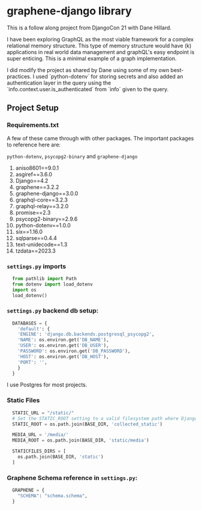 # graphene-django library
This is a follow along project from DjangoCon 21 with Dane Hillard.

<p>I have been exploring GraphQL as the most viable framework for a complex relational memory structure. This type of memory structure would have (k) applications in real world data management and graphQL's easy endpoint is super enticing. This is a minimal example of a graph implementation.
</p>
<p>
I did modify the project as shared by Dane using some of my own best-practices. I used `python-dotenv` for storing secrets and also added an authentication layer in the query using the `info.context.user.is_authenticated` from `info` given to the query.
</p>

## Project Setup

### Requirements.txt 

<p>
A few of these came through with other packages. The important packages to reference here are: </p>

`python-dotenv`, `psycopg2-binary` and `graphene-django`

1. aniso8601==9.0.1
1. asgiref==3.6.0
1. Django==4.2
1. graphene==3.2.2
1. graphene-django==3.0.0
1. graphql-core==3.2.3
1. graphql-relay==3.2.0
1. promise==2.3
1. psycopg2-binary==2.9.6
1. python-dotenv==1.0.0
1. six==1.16.0
1. sqlparse==0.4.4
1. text-unidecode==1.3
1. tzdata==2023.3

### `settings.py` imports
```py
  from pathlib import Path
  from dotenv import load_dotenv
  import os
  load_dotenv()
```

### `settings.py` backend db setup:
```py
  DATABASES = {
    'default': {
    'ENGINE': 'django.db.backends.postgresql_psycopg2',
    'NAME': os.environ.get('DB_NAME'),
    'USER': os.environ.get('DB_USER'),
    'PASSWORD': os.environ.get('DB_PASSWORD'),
    'HOST': os.environ.get('DB_HOST'),
    'PORT': '',
    }
  }
```
<p>
I use Postgres for most projects.
</p>

### Static Files
```py
  STATIC_URL = "/static/"
  # Set the STATIC_ROOT setting to a valid filesystem path where Django can collect static files
  STATIC_ROOT = os.path.join(BASE_DIR, 'collected_static')

  MEDIA_URL = '/media/'
  MEDIA_ROOT = os.path.join(BASE_DIR, 'static/media')

  STATICFILES_DIRS = [
    os.path.join(BASE_DIR, 'static')
  ]
```

### Graphene Schema reference in `settings.py`:
```py
  GRAPHENE = {
    "SCHEMA": "schema.schema",
  }
```
